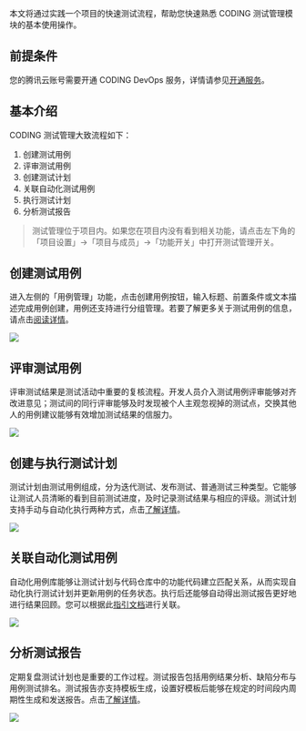 本文将通过实践一个项目的快速测试流程，帮助您快速熟悉 CODING 测试管理模块的基本使用操作。

## 前提条件

您的腾讯云账号需要开通 CODING DevOps 服务，详情请参见[开通服务](https://cloud.tencent.com/document/product/1115/37268)。

## 基本介绍

CODING 测试管理大致流程如下：

1.  创建测试用例
2.  评审测试用例
3.  创建测试计划
4.  关联自动化测试用例
5.  执行测试计划
6.  分析测试报告

> 测试管理位于项目内。如果您在项目内没有看到相关功能，请点击左下角的「项目设置」->「项目与成员」->「功能开关」中打开测试管理开关。

## 创建测试用例

进入左侧的「用例管理」功能，点击创建用例按钮，输入标题、前置条件或文本描述完成用例创建，用例还支持进行分组管理。若要了解更多关于测试用例的信息，请点击[阅读详情](这里跳转至《创建测试用例》)。

![](https://help-assets.codehub.cn/enterprise/20210518105312.png)

## 评审测试用例

评审测试结果是测试活动中重要的复核流程。开发人员介入测试用例评审能够对齐改进意见；测试间的同行评审能够及时发现被个人主观忽视掉的测试点，交换其他人的用例建议能够有效增加测试结果的信服力。

![](https://help-assets.codehub.cn/enterprise/20210518112447.png)

## 创建与执行测试计划

测试计划由测试用例组成，分为迭代测试、发布测试、普通测试三种类型。它能够让测试人员清晰的看到目前测试进度，及时记录测试结果与相应的评级。测试计划支持手动与自动化执行两种方式，点击[了解详情](这里跳转至《执行测试计划》)。

![](https://help-assets.codehub.cn/enterprise/20210518113704.png)

## 关联自动化测试用例

自动化用例库能够让测试计划与代码仓库中的功能代码建立匹配关系，从而实现自动化执行测试计划并更新用例的任务状态。执行后还能够自动得出测试报告更好地进行结果回顾。您可以根据此[指引文档](这里跳转至《自动化用例库》)进行关联。

![](https://help-assets.codehub.cn/enterprise/20210518114001.png)

## 分析测试报告

定期复盘测试计划也是重要的工作过程。测试报告包括用例结果分析、缺陷分布与用例测试排名。测试报告亦支持模板生成，设置好模板后能够在规定的时间段内周期性生成和发送报告。点击[了解详情](这里跳转至《分析测试报告》)。

![](https://help-assets.codehub.cn/enterprise/20210518142125.png)